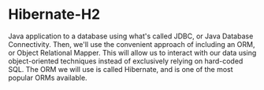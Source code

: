 # Hibernate-H2
Java application to a database using what's called JDBC, or Java Database Connectivity. Then, we'll use the convenient approach of including an ORM, or Object Relational Mapper. This will allow us to interact with our data using object-oriented techniques instead of exclusively relying on hard-coded SQL. The ORM we will use is called Hibernate, and is one of the most popular ORMs available.
